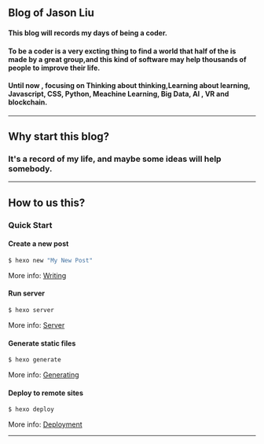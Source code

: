 ## Blog of Jason Liu
#### This blog will records my days of being a coder.
#### To be a coder is a very excting thing to find a world that half of the is made by a great group,and this kind of software may help thousands of people to improve their life.
#### Until now , focusing on Thinking about thinking,Learning about learning, Javascript, CSS, Python, Meachine Learning, Big Data, AI , VR and blockchain. 

---
## Why start this blog?
### It's a record of my life, and maybe some ideas will help somebody.

---
## How to us this?
### Quick Start
#### Create a new post

``` bash
$ hexo new "My New Post"
```

More info: [Writing](https://hexo.io/docs/writing.html)

#### Run server

``` bash
$ hexo server
```

More info: [Server](https://hexo.io/docs/server.html)

#### Generate static files

``` bash
$ hexo generate
```

More info: [Generating](https://hexo.io/docs/generating.html)

#### Deploy to remote sites

``` bash
$ hexo deploy
```

More info: [Deployment](https://hexo.io/docs/deployment.html)

---